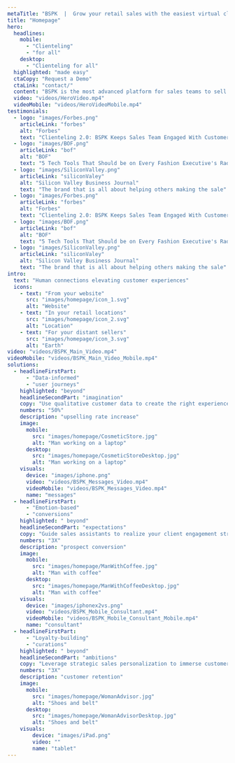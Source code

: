 ```yaml
---
metaTitle: "BSPK  |  Grow your retail sales with the easiest virtual clienteling solution integrated with Cegid Y2, Salesforce and more."
title: "Homepage"
hero:
  headlines:
    mobile:
      - "Clienteling"
      - "for all"
    desktop:
      - "Clienteling for all"
  highlighted: "made easy"
  ctaCopy: "Request a Demo"
  ctaLink: "contact/"
  content: "BSPK is the most advanced platform for sales teams to sell with video, chat and curated experiences to engage, convert and retain customers."
  video: "videos/HeroVideo.mp4"
  videoMobile: "videos/HeroVideoMobile.mp4"
testimonials:
  - logo: "images/Forbes.png"
    articleLink: "forbes"
    alt: "Forbes"
    text: "Clienteling 2.0: BSPK Keeps Sales Team Engaged With Customers Despite Store Closures"
  - logo: "images/BOF.png"
    articleLink: "bof"
    alt: "BOF"
    text: "5 Tech Tools That Should be on Every Fashion Executive's Radar"
  - logo: "images/SiliconValley.png"
    articleLink: "siliconValey"
    alt: "Silicon Valley Business Journal"
    text: "The brand that is all about helping others making the sale"
  - logo: "images/Forbes.png"
    articleLink: "forbes"
    alt: "Forbes"
    text: "Clienteling 2.0: BSPK Keeps Sales Team Engaged With Customers Despite Store Closures"
  - logo: "images/BOF.png"
    articleLink: "bof"
    alt: "BOF"
    text: "5 Tech Tools That Should be on Every Fashion Executive's Radar"
  - logo: "images/SiliconValley.png"
    articleLink: "siliconValey"
    alt: "Silicon Valley Business Journal"
    text: "The brand that is all about helping others making the sale"
intro:
  text: "Human connections elevating customer experiences"
  icons:
    - text: "From your website"
      src: "images/homepage/icon_1.svg"
      alt: "Website"
    - text: "In your retail locations"
      src: "images/homepage/icon_2.svg"
      alt: "Location"
    - text: "For your distant sellers"
      src: "images/homepage/icon_3.svg"
      alt: "Earth"
video: "videos/BSPK_Main_Video.mp4"
videoMobile: "videos/BSPK_Main_Video_Mobile.mp4"
solutions:
  - headlineFirstPart:
      - "Data-informed"
      - "user journeys"
    highlighted: "beyond"
    headlineSecondPart: "imagination"
    copy: "Use qualitative customer data to create the right experience at the right time for optimal sales conversion."
    numbers: "50%"
    description: "upselling rate increase"
    image:
      mobile:
        src: "images/homepage/CosmeticStore.jpg"
        alt: "Man working on a laptop"
      desktop:
        src: "images/homepage/CosmeticStoreDesktop.jpg"
        alt: "Man working on a laptop"
    visuals:
      device: "images/iphone.png"
      video: "videos/BSPK_Messages_Video.mp4"
      videoMobile: "videos/BSPK_Messages_Video.mp4"
      name: "messages"
  - headlineFirstPart:
      - "Emotion-based"
      - "conversions"
    highlighted: " beyond"
    headlineSecondPart: "expectations"
    copy: "Guide sales assistants to realize your client engagement strategy."
    numbers: "3X"
    description: "prospect conversion"
    image:
      mobile:
        src: "images/homepage/ManWithCoffee.jpg"
        alt: "Man with coffee"
      desktop:
        src: "images/homepage/ManWithCoffeeDesktop.jpg"
        alt: "Man with coffee"
    visuals:
      device: "images/iphonex2vs.png"
      video: "videos/BSPK_Mobile_Consultant.mp4"
      videoMobile: "videos/BSPK_Mobile_Consultant_Mobile.mp4"
      name: "consultant"
  - headlineFirstPart:
      - "Loyalty-building"
      - "curations"
    highlighted: " beyond"
    headlineSecondPart: "ambitions"
    copy: "Leverage strategic sales personalization to immerse customers into the brand universe."
    numbers: "3X"
    description: "customer retention"
    image:
      mobile:
        src: "images/homepage/WomanAdvisor.jpg"
        alt: "Shoes and belt"
      desktop:
        src: "images/homepage/WomanAdvisorDesktop.jpg"
        alt: "Shoes and belt"
    visuals:
        device: "images/iPad.png"
        video: ""
        name: "tablet"
---
```


<Homepage-Hero/>
<Homepage-NewsroomDesktop/>
<ClientOnly>
  <Homepage-NewsroomMobile/>
</ClientOnly>
<Homepage-Intro/>
<Homepage-Solutions/>
<Newsletter/>